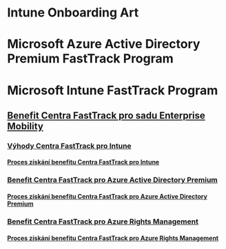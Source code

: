 # Intune Onboarding Art
# Microsoft Azure Active Directory Premium FastTrack Program
# Microsoft Intune FastTrack Program
## [Benefit Centra FastTrack pro sadu Enterprise Mobility](FastTrack_Center_Benefit_for_Enterprise_Mobility_Suite.md)
### [Výhody Centra FastTrack pro Intune](FastTrack_Center_Benefit_for_Intune.md)
#### [Proces získání benefitu Centra FastTrack pro Intune](FastTrack_Center_Benefit_Process_for_Intune.md)
### [Benefit Centra FastTrack pro Azure Active Directory Premium](FastTrack_Center_Benefit_for_Azure_Active_Directory_Premium.md)
#### [Proces získání benefitu Centra FastTrack pro Azure Active Directory Premium ](FastTrack_Center_Benefit_Process_for_Azure_Active_Directory_Premium_.md)
### [Benefit Centra FastTrack pro Azure Rights Management](FastTrack_Center_Benefit_for_Azure_Rights_Management.md)
#### [Proces získání benefitu Centra FastTrack pro Azure Rights Management](FastTrack_Center_Benefit_Process_for_Azure_Rights_Management.md)
